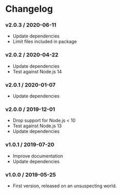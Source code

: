 Changelog
=========

### v2.0.3 / 2020-06-11

  - Update dependencies
  - Limit files included in package

### v2.0.2 / 2020-04-22

  - Update dependencies
  - Test against Node.js 14

### v2.0.1 / 2020-01-07

  - Update dependencies

### v2.0.0 / 2019-12-01

  - Drop support for Node.js < 10
  - Test against Node.js 13
  - Update dependencies

### v1.0.1 / 2019-07-20

  - Improve documentation
  - Update dependencies

### v1.0.0 / 2019-05-25

  - First version, released on an unsuspecting world.
